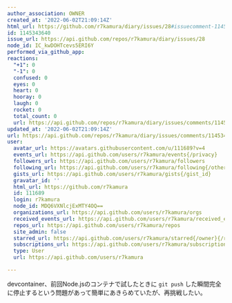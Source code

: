 ```yaml
---
author_association: OWNER
created_at: '2022-06-02T21:09:14Z'
html_url: https://github.com/r7kamura/diary/issues/28#issuecomment-1145343640
id: 1145343640
issue_url: https://api.github.com/repos/r7kamura/diary/issues/28
node_id: IC_kwDOHTcevs5ERI6Y
performed_via_github_app: 
reactions:
  "+1": 0
  "-1": 0
  confused: 0
  eyes: 0
  heart: 0
  hooray: 0
  laugh: 0
  rocket: 0
  total_count: 0
  url: https://api.github.com/repos/r7kamura/diary/issues/comments/1145343640/reactions
updated_at: '2022-06-02T21:09:14Z'
url: https://api.github.com/repos/r7kamura/diary/issues/comments/1145343640
user:
  avatar_url: https://avatars.githubusercontent.com/u/111689?v=4
  events_url: https://api.github.com/users/r7kamura/events{/privacy}
  followers_url: https://api.github.com/users/r7kamura/followers
  following_url: https://api.github.com/users/r7kamura/following{/other_user}
  gists_url: https://api.github.com/users/r7kamura/gists{/gist_id}
  gravatar_id: ''
  html_url: https://github.com/r7kamura
  id: 111689
  login: r7kamura
  node_id: MDQ6VXNlcjExMTY4OQ==
  organizations_url: https://api.github.com/users/r7kamura/orgs
  received_events_url: https://api.github.com/users/r7kamura/received_events
  repos_url: https://api.github.com/users/r7kamura/repos
  site_admin: false
  starred_url: https://api.github.com/users/r7kamura/starred{/owner}{/repo}
  subscriptions_url: https://api.github.com/users/r7kamura/subscriptions
  type: User
  url: https://api.github.com/users/r7kamura

---
```

devcontainer、前回Node.jsのコンテナで試したときに `git push` した瞬間完全に停止するという問題があって簡単にあきらめていたが、再挑戦したい。